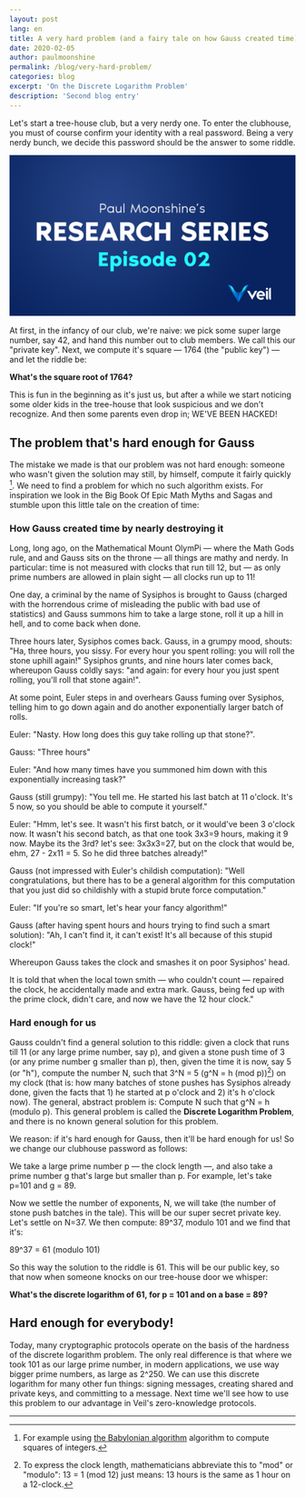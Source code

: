 ```yaml
---
layout: post
lang: en
title: A very hard problem (and a fairy tale on how Gauss created time)
date: 2020-02-05
author: paulmoonshine
permalink: /blog/very-hard-problem/
categories: blog
excerpt: 'On the Discrete Logarithm Problem'
description: 'Second blog entry'
---
```


Let's start a tree-house club, but a very nerdy one. To enter the clubhouse, you must of course confirm your identity with a real password. Being a very nerdy bunch, we decide this password should be the answer to some riddle.

![](/uploads/blog/2020-02-05-paul.png)

At first, in the infancy of our club, we're naive: we pick some super large number, say 42, and hand this number out to club members. We call this our "private key". Next, we compute it's square — 1764 (the "public key") — and let the riddle be:

**What's the square root of 1764?**

This is fun in the beginning as it's just us, but after a while we start noticing some older kids in the tree-house that look suspicious and we don't recognize. And then some parents even drop in; WE'VE BEEN HACKED!

## The problem that's hard enough for Gauss

The mistake we made is that our problem was not hard enough: someone who wasn't given the solution may still, by himself, compute it fairly quickly [^1]. We need to find a problem for which no such algorithm exists. For inspiration we look in the Big Book Of Epic Math Myths and Sagas and stumble upon this little tale on the creation of time:

### How Gauss created time by nearly destroying it

Long, long ago, on the Mathematical Mount OlymPi — where the Math Gods rule, and and Gauss sits on the throne — all things are mathy and nerdy. In particular: time is not measured with clocks that run till 12, but — as only prime numbers are allowed in plain sight — all clocks run up to 11!

One day, a criminal by the name of Sysiphos is brought to Gauss (charged with the horrendous crime of misleading the public with bad use of statistics) and Gauss summons him to take a large stone, roll it up a hill in hell, and to come back when done.

Three hours later, Sysiphos comes back. Gauss, in a grumpy mood, shouts: "Ha, three hours, you sissy. For every hour you spent rolling: you will roll the stone uphill again!" Sysiphos grunts, and nine hours later comes back, whereupon Gauss coldly says: "and again: for every hour you just spent rolling, you'll roll that stone again!".

At some point, Euler steps in and overhears Gauss fuming over Sysiphos, telling him to go down again and do another exponentially larger batch of rolls.

Euler: "Nasty. How long does this guy take rolling up that stone?".

Gauss: "Three hours"

Euler: "And how many times have you summoned him down with this exponentially increasing task?"

Gauss (still grumpy): "You tell me. He started his last batch at 11 o'clock. It's 5 now, so you should be able to compute it yourself."

Euler: "Hmm, let's see. It wasn't his first batch, or it would've been 3 o'clock now. It wasn't his second batch, as that one took 3x3=9 hours, making it 9 now. Maybe its the 3rd? let's see: 3x3x3=27, but on the clock that would be, ehm, 27 - 2x11 = 5. So he did three batches already!"

Gauss (not impressed with Euler's childish computation): "Well congratulations, but there has to be a general algorithm for this computation that you just did so childishly with a stupid brute force computation."

Euler: "If you're so smart, let's hear your fancy algorithm!"

Gauss (after having spent hours and hours trying to find such a smart solution): "Ah, I can't find it, it can't exist! It's all because of this stupid clock!"

Whereupon Gauss takes the clock and smashes it on poor Sysiphos' head.

It is told that when the local town smith — who couldn't count — repaired the clock, he accidentally made and extra mark. Gauss, being fed up with the prime clock, didn't care, and now we have the 12 hour clock."

### Hard enough for us

Gauss couldn't find a general solution to this riddle: given a clock that runs till 11 (or any large prime number, say p), and given a stone push time of 3 (or any prime number g smaller than p), then, given the time it is now, say 5 (or "h"), compute the number N, such that 3^N = 5 (g^N = h (mod p))[^2]) on my clock (that is: how many batches of stone pushes has Sysiphos already done, given the facts that 1) he started at p o'clock and 2) it's h o'clock now). The general, abstract problem is: Compute N such that g^N = h (modulo p). This general problem is called the **Discrete Logarithm Problem**, and there is no known general solution for this problem.

We reason: if it's hard enough for Gauss, then it'll be hard enough for us! So we change our clubhouse password as follows:

We take a large prime number p — the clock length —, and also take a prime number g that's large but smaller than p. For example, let's take p=101 and g = 89.

Now we settle the number of exponents, N, we will take (the number of stone push batches in the tale). This will be our super secret private key. Let's settle on N=37. We then compute: 89^37, modulo 101 and we find that it's:

89^37 = 61 (modulo 101)

So this way the solution to the riddle is 61. This will be our public key, so that now when someone knocks on our tree-house door we whisper:

**What's the discrete logarithm of 61, for p = 101 and on a base = 89?**

## Hard enough for everybody!

Today, many cryptographic protocols operate on the basis of the hardness of the discrete logarithm problem. The only real difference is that where we took 101 as our large prime number, in modern applications, we use way bigger prime numbers, as large as 2^250. We can use this discrete logarithm for many other fun things: signing messages, creating shared and private keys, and committing to a message. Next time we'll see how to use this problem to our advantage in Veil's zero-knowledge protocols.


---

[^1]: For example using [the Babylonian algorithm](https://en.wikipedia.org/wiki/Methods_of_computing_square_roots#Babylonian_method) algorithm to compute squares of integers.

[^2]: To express the clock length, mathematicians abbreviate this to "mod" or "modulo": 13 = 1 (mod 12) just means: 13 hours is the same as 1 hour on a 12-clock.
